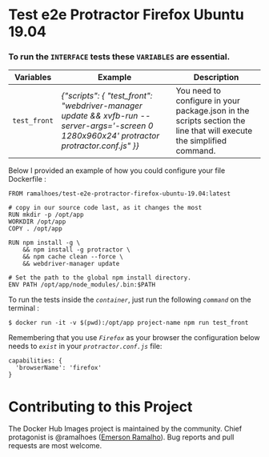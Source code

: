 # Test e2e Protractor Firefox Ubuntu 19.04


### To run the `INTERFACE` tests these `VARIABLES` are essential.

| Variables | Example | Description |
| ---- | ---- | ---- |
| `test_front` | *{"scripts": { "test_front": "webdriver-manager update && xvfb-run --server-args='-screen 0 1280x960x24' protractor protractor.conf.js" }}* | You need to configure in your package.json in the scripts section the line that will execute the simplified command.

Below I provided an example of how you could configure your file Dockerfile :

```
FROM ramalhoes/test-e2e-protractor-firefox-ubuntu-19.04:latest

# copy in our source code last, as it changes the most
RUN mkdir -p /opt/app
WORKDIR /opt/app
COPY . /opt/app

RUN npm install -g \
    && npm install -g protractor \
    && npm cache clean --force \
    && webdriver-manager update

# Set the path to the global npm install directory.
ENV PATH /opt/app/node_modules/.bin:$PATH
```

To run the tests inside the *`container`*, just run the following *`command`* on the terminal :

	$ docker run -it -v $(pwd):/opt/app project-name npm run test_front


Remembering that you use *`Firefox`* as your browser the configuration below needs to *`exist`* in your *`protractor.conf.js`* file:

```
capabilities: {
  'browserName': 'firefox'
}
```

# Contributing to this Project

The Docker Hub Images project is maintained by the community. Chief protagonist is @ramalhoes ([Emerson Ramalho](https://github.com/ramalhoes)). Bug reports and pull requests are most welcome.
